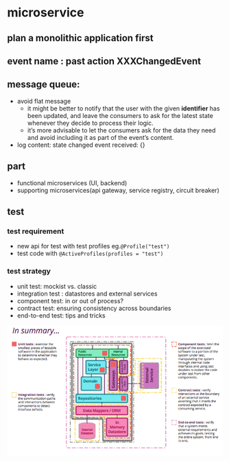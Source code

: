 # microservice
## plan a monolithic application first
## event name : past action XXXChangedEvent
## message queue:
- avoid flat message
	- it might be better to notify that the user with the given __identifier__ has been updated, and leave the consumers to ask for the latest state whenever they decide to process their logic.
	- it’s more advisable to let the consumers ask for the data they need and avoid including it as part of the event’s content.
- log content: state changed event received: {}
## part  
- functional microservices (UI, backend)
- supporting microservices(api gateway, service registry, circuit breaker)

## test

### test requirement
- new api for test with test profiles eg.`@Profile("test")`
- test code with `@ActiveProfiles(profiles = "test")`

### test strategy
- unit test: mockist vs. classic
- integration test : datastores and external services
- component test: in or out of process?
- contract test: ensuring consistency across boundaries
- end-to-end test: tips and tricks

![icon.png](./image/test_strategy.png)
  
